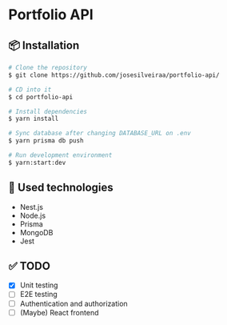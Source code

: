 # Portfolio API

## 📦 Installation

```bash
# Clone the repository
$ git clone https://github.com/josesilveiraa/portfolio-api/

# CD into it
$ cd portfolio-api

# Install dependencies
$ yarn install

# Sync database after changing DATABASE_URL on .env
$ yarn prisma db push

# Run development environment
$ yarn:start:dev
```

## 🚀 Used technologies
- Nest.js
- Node.js
- Prisma
- MongoDB
- Jest

## ✅ TODO
- [X] Unit testing
- [ ] E2E testing
- [ ] Authentication and authorization
- [ ] (Maybe) React frontend
